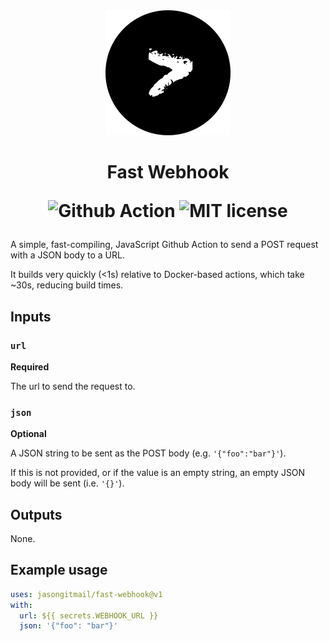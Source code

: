 <!-- HTML align attr & gnarly nesting required to override Github's styles -->
<div align="center">
  <img src="logo.png" alt="logo" width="200">

  <h1>
    Fast Webhook
    <p>
      <img src="https://flat.badgen.net/badge/Github/Action/green?icon=github" alt="Github Action">
      <img src="https://flat.badgen.net/badge/License/MIT/green" alt="MIT license">
    </p>
  </h1>
</div>

A simple, fast-compiling, JavaScript Github Action to send a POST request with a
JSON body to a URL.

It builds very quickly (<1s) relative to Docker-based actions, which take ~30s,
reducing build times.

## Inputs

### `url`

**Required**

The url to send the request to.

### `json`

**Optional**

A JSON string to be sent as the POST body (e.g. `'{"foo":"bar"}'`).

If this is not provided, or if the value is an empty string, an empty JSON body
will be sent (i.e. `'{}'`).

## Outputs

None.

## Example usage

```yaml
uses: jasongitmail/fast-webhook@v1
with:
  url: ${{ secrets.WEBHOOK_URL }}
  json: '{"foo": "bar"}'
```
